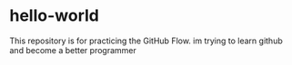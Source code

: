 # hello-world
This repository is for practicing the GitHub Flow.
im trying to learn github and become a better programmer
